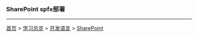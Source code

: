### SharePoint spfx部署
-------



[首页](../../../README.md) > [学习总览](../../../introduction/studyCatalogList.md) > [开发语言](../developmentLanguage.md) > [SharePoint](SharePoint.md)
